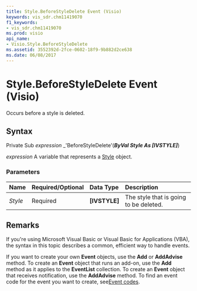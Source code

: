 ```yaml
---
title: Style.BeforeStyleDelete Event (Visio)
keywords: vis_sdr.chm11419070
f1_keywords:
- vis_sdr.chm11419070
ms.prod: visio
api_name:
- Visio.Style.BeforeStyleDelete
ms.assetid: 3552392d-2fce-0602-18f9-9b882d2ce638
ms.date: 06/08/2017
---
```



# Style.BeforeStyleDelete Event (Visio)

Occurs before a style is deleted.


## Syntax

Private Sub  _expression_ _'BeforeStyleDelete'(**_ByVal Style As [IVSTYLE]_**)

 _expression_ A variable that represents a [Style](./Visio.Style.md) object.


### Parameters



|**Name**|**Required/Optional**|**Data Type**|**Description**|
|:-----|:-----|:-----|:-----|
| _Style_|Required| **[IVSTYLE]**|The style that is going to be deleted.|

## Remarks

If you're using Microsoft Visual Basic or Visual Basic for Applications (VBA), the syntax in this topic describes a common, efficient way to handle events.

If you want to create your own  **Event** objects, use the **Add** or **AddAdvise** method. To create an **Event** object that runs an add-on, use the **Add** method as it applies to the **EventList** collection. To create an **Event** object that receives notification, use the **AddAdvise** method. To find an event code for the event you want to create, see[Event codes](../visio/Concepts/event-codesvisio.md).


